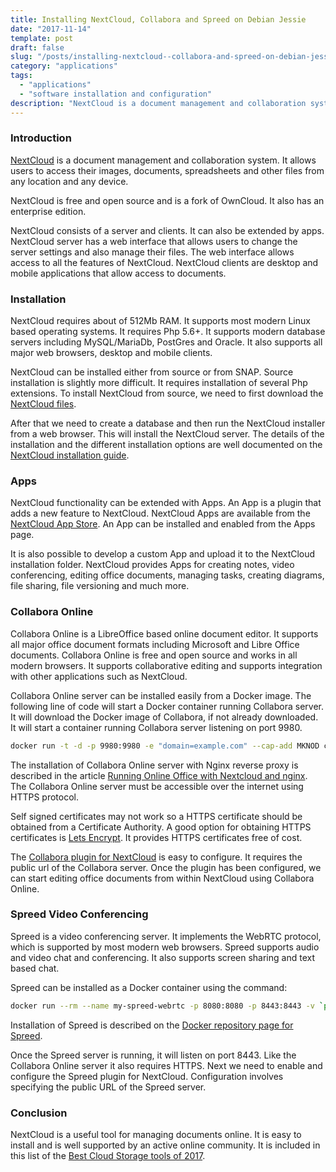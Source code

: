 ```yaml
---
title: Installing NextCloud, Collabora and Spreed on Debian Jessie
date: "2017-11-14"
template: post
draft: false
slug: "/posts/installing-nextcloud--collabora-and-spreed-on-debian-jessie"
category: "applications"
tags:
  - "applications"
  - "software installation and configuration"
description: "NextCloud is a document management and collaboration system. It allows users to access their images, documents, spreadsheets and other files from any location and any device."
---
```


### Introduction

[NextCloud](https://en.wikipedia.org/wiki/Nextcloud) is a document management and collaboration system. It allows users to access their images, documents, spreadsheets and other files from any location and any device.

NextCloud is free and open source and is a fork of OwnCloud. It also has an enterprise edition.

NextCloud consists of a server and clients. It can also be extended by apps. NextCloud server has a web interface that allows users to change the server settings and also manage their files. The web interface allows access to all the features of NextCloud. NextCloud clients are desktop and mobile applications that allow access to documents.

### Installation
NextCloud requires about of 512Mb RAM. It supports most modern Linux based operating systems. It requires Php 5.6+. It supports modern database servers including MySQL/MariaDb, PostGres and Oracle. It also supports all major web browsers, desktop and mobile clients.

NextCloud can be installed either from source or from SNAP. Source installation is slightly more difficult. It requires installation of several Php extensions. To install NextCloud from source, we need to first download the [NextCloud files](https://nextcloud.com/install/).

After that we need to create a database and then run the NextCloud installer from a web browser. This will install the NextCloud server. The details of the installation and the different installation options are well documented on the [NextCloud installation guide](https://docs.nextcloud.com/server/12/admin_manual/installation/index.html).

### Apps
NextCloud functionality can be extended with Apps. An App is a plugin that adds a new feature to NextCloud. NextCloud Apps are available from the [NextCloud App Store](https://apps.nextcloud.com/). An App can be installed and enabled from the Apps page.

It is also possible to develop a custom App and upload it to the NextCloud installation folder. NextCloud provides Apps for creating notes, video conferencing, editing office documents, managing tasks, creating diagrams,  file sharing, file versioning and much more.

### Collabora Online
Collabora Online is a LibreOffice based online document editor. It supports all major office document formats including Microsoft and Libre Office documents. Collabora Online is free and open source and works in all modern browsers. It supports collaborative editing and supports integration with other applications such as NextCloud.

Collabora Online server can be installed easily from a Docker image. The following line of code will start a Docker container running Collabora server. It will download the Docker image of Collabora, if not already downloaded. It will start a container running Collabora server listening on port 9980.

```bash
docker run -t -d -p 9980:9980 -e "domain=example.com" --cap-add MKNOD collabora/code
```

The installation of Collabora Online server with Nginx reverse proxy is described in the article [Running Online Office with Nextcloud and nginx](https://icewind.nl/entry/collabora-online/). The Collabora Online server must be accessible over the internet using HTTPS protocol.

Self signed certificates may not work so a HTTPS certificate should be obtained from a Certificate Authority. A good option for obtaining HTTPS certificates is [Lets Encrypt](/posts/installing-lets-encrypt-ssl-certificates-on-debian-jessie-and-nginx). It provides HTTPS certificates free of cost.

The [Collabora plugin for NextCloud](https://nextcloud.com/collaboraonline/) is easy to configure. It requires the public url of the Collabora server. Once the plugin has been configured, we can start editing office documents from within NextCloud using Collabora Online.

### Spreed Video Conferencing
Spreed is a video conferencing server. It implements the WebRTC protocol, which is supported by most modern web browsers. Spreed supports audio and video chat and conferencing. It also supports screen sharing and text based chat.

Spreed can be installed as a Docker container using the command:

```bash
docker run --rm --name my-spreed-webrtc -p 8080:8080 -p 8443:8443 -v `pwd`:/srv/extra -i -t spreed/webrtc
```

Installation of Spreed is described on the [Docker repository page for Spreed](https://hub.docker.com/r/spreed/webrtc/).

Once the Spreed server is running, it will listen on port 8443. Like the Collabora Online server it also requires HTTPS. Next we need to enable and configure the Spreed plugin for NextCloud. Configuration involves specifying the public URL of the Spreed server.

### Conclusion
NextCloud is a useful tool for managing documents online. It is easy to install and is well supported by an active online community. It is included in this list of the [Best Cloud Storage tools of 2017](https://www.cloudwards.net/diy-cloud-storage-tools/).
